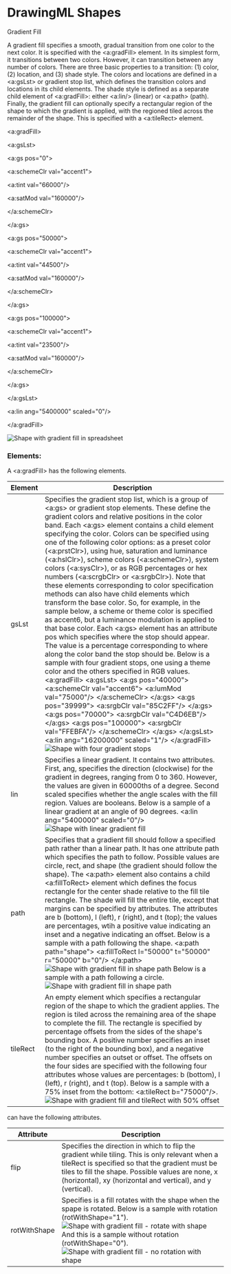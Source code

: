# DrawingML Shapes

Gradient Fill

A gradient fill specifies a smooth, gradual transition from one color to the next color. It is specified with the <a:gradFill> element. In its simplest form, it transitions between two colors. However, it can transition between any number of colors. There are three basic properties to a transition: (1) color, (2) location, and (3) shade style. The colors and locations are defined in a <a:gsLst> or gradient stop list, which defines the transition colors and locations in its child elements. The shade style is defined as a separate child element of <a:gradFill>: either <a:lin/> (linear) or <a:path> (path). Finally, the gradient fill can optionally specify a rectangular region of the shape to which the gradient is applied, with the regioned tiled across the remainder of the shape. This is specified with a <a:tileRect> element.

<a:gradFill>

<a:gsLst>

<a:gs pos="0">

<a:schemeClr val="accent1">

<a:tint val="66000"/>

<a:satMod val="160000"/>

</a:schemeClr>

</a:gs>

<a:gs pos="50000">

<a:schemeClr val="accent1">

<a:tint val="44500"/>

<a:satMod val="160000"/>

</a:schemeClr>

</a:gs>

<a:gs pos="100000">

<a:schemeClr val="accent1">

<a:tint val="23500"/>

<a:satMod val="160000"/>

</a:schemeClr>

</a:gs>

</a:gsLst>

<a:lin ang="5400000" scaled="0"/>

</a:gradFill>

![Shape with gradient fill in spreadsheet](drwImages\drwSp-gradientFill.gif)

### Elements:

A <a:gradFill> has the following elements.

| Element  | Description                                                                                                                                                                                                                                                                                                                                                                                                                                                                                                                                                                                                                                                                                                                                                                                                                                                                                                                                                                                                                                                                                                                                                                                                                                                                                                                                                                                                                                                                                                                                          |
| -------- | ---------------------------------------------------------------------------------------------------------------------------------------------------------------------------------------------------------------------------------------------------------------------------------------------------------------------------------------------------------------------------------------------------------------------------------------------------------------------------------------------------------------------------------------------------------------------------------------------------------------------------------------------------------------------------------------------------------------------------------------------------------------------------------------------------------------------------------------------------------------------------------------------------------------------------------------------------------------------------------------------------------------------------------------------------------------------------------------------------------------------------------------------------------------------------------------------------------------------------------------------------------------------------------------------------------------------------------------------------------------------------------------------------------------------------------------------------------------------------------------------------------------------------------------------------- |
| gsLst    | Specifies the gradient stop list, which is a group of <a:gs> or gradient stop elements. These define the gradient colors and relative positions in the color band. Each <a:gs> element contains a child element specifying the color. Colors can be specified using one of the following color options: as a preset color (<a:prstClr>), using hue, saturation and luminance (<a:hslClr>), scheme colors (<a:schemeClr>), system colors (<a:sysClr>), or as RGB percentages or hex numbers (<a:scrgbClr> or <a:srgbClr>). Note that these elements corresponding to color specification methods can also have child elements which transform the base color. So, for example, in the sample below, a scheme or theme color is specified as accent6, but a luminance modulation is applied to that base color. Each <a:gs> element has an attribute pos which specifies where the stop should appear. The value is a percentage corresponding to where along the color band the stop should be. Below is a sample with four gradient stops, one using a theme color and the others specified in RGB values. <a:gradFill> <a:gsLst> <a:gs pos="40000"> <a:schemeClr val="accent6"> <a:lumMod val="75000"/> </a:schemeClr> </a:gs> <a:gs pos="39999"> <a:srgbClr val="85C2FF"/> </a:gs> <a:gs pos="70000"> <a:srgbClr val="C4D6EB"/> </a:gs> <a:gs pos="100000"> <a:srgbClr val="FFEBFA"/> </a:schemeClr> </a:gs> </a:gsLst> <a:lin ang="16200000" scaled="1"/> </a:gradFill> ![Shape with four gradient stops](drwImages\drwSp-gradientFill-gsLst.gif) |
| lin      | Specifies a linear gradient. It contains two attributes. First, ang, specifies the direction (clockwise) for the gradient in degrees, ranging from 0 to 360. However, the values are given in 60000ths of a degree. Second scaled specifies whether the angle scales with the fill region. Values are booleans. Below is a sample of a linear gradient at an angle of 90 degrees. <a:lin ang="5400000" scaled="0"/> ![Shape with linear gradient fill](drwImages\drwSp-gradientFill-lin.gif)                                                                                                                                                                                                                                                                                                                                                                                                                                                                                                                                                                                                                                                                                                                                                                                                                                                                                                                                                                                                                                                         |
| path     | Specifies that a gradient fill should follow a specified path rather than a linear path. It has one attribute path which specifies the path to follow. Possible values are circle, rect, and shape (the gradient should follow the shape). The <a:path> element also contains a child <a:fillToRect> element which defines the focus rectangle for the center shade relative to the fill tile rectangle. The shade will fill the entire tile, except that margins can be specified by attributes. The attributes are b (bottom), l (left), r (right), and t (top); the values are percentages, wtih a positive value indicating an inset and a negative indicating an offset. Below is a sample with a path following the shape. <a:path path="shape"> <a:fillToRect l="50000" t="50000" r="50000" b="0"/> </a:path> ![Shape with gradient fill in shape path](drwImages\drwSp-gradientFill-pathShape.gif) Below is a sample with a path following a circle. ![Shape with gradient fill in shape path](drwImages\drwSp-gradientFill-pathCircle.gif)                                                                                                                                                                                                                                                                                                                                                                                                                                                                                                  |
| tileRect | An empty element which specifies a rectangular region of the shape to which the gradient applies. The region is tiled across the remaining area of the shape to complete the fill. The rectangle is specified by percentage offsets from the sides of the shape's bounding box. A positive number specifies an inset (to the right of the bounding box), and a negative number specifies an outset or offset. The offsets on the four sides are specified with the following four attributes whose values are percentages: b (bottom), l (left), r (right), and t (top). Below is a sample with a 75% inset from the bottom: <a:tileRect b="75000"/>. ![Shape with gradient fill and tileRect with 50% offset](drwImages\drwSp-gradientFill-tileRect.gif)                                                                                                                                                                                                                                                                                                                                                                                                                                                                                                                                                                                                                                                                                                                                                                                            |

<gradFill> can have the following attributes.

| Attribute    | Description                                                                                                                                                                                                                                                                                                                                                            |
| ------------ | ---------------------------------------------------------------------------------------------------------------------------------------------------------------------------------------------------------------------------------------------------------------------------------------------------------------------------------------------------------------------- |
| flip         | Specifies the direction in which to flip the gradient while tiling. This is only relevant when a tileRect is specified so that the gradient must be tiles to fill the shape. Possible values are none, x (horizontal), xy (horizontal and vertical), and y (vertical).                                                                                                 |
| rotWithShape | Specifies is a fill rotates with the shape when the spape is rotated. Below is a sample with rotation (rotWithShape="1"). ![Shape with gradient fill - rotate with shape](drwImages\drwSp-gradientFill-Rot.gif) And this is a sample without rotation (rotWithShape="0"). ![Shape with gradient fill - no rotation with shape](drwImages\drwSp-gradientFill-NoRot.gif) |
